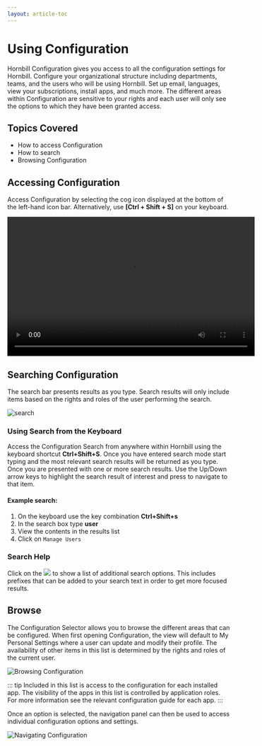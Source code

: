```yaml
---
layout: article-toc
---
```

# Using Configuration
Hornbill Configuration gives you access to all the configuration settings for Hornbill. Configure your organizational structure including departments, teams, and the users who will be using Hornbill.  Set up email, languages, view your subscriptions, install apps, and much more. The different areas within Configuration are sensitive to your rights and each user will only see the options to which they have been granted access.

## Topics Covered
* How to access Configuration
* How to search
* Browsing Configuration

## Accessing Configuration
Access Configuration by selecting the cog icon displayed at the bottom of the left-hand icon bar. Alternatively, use **[Ctrl + Shift + S]** on your keyboard.

<video width="560" height="315" controls>
  <source src="https://wiki.hornbill.com/images/5/58/Configuration.mp4" type="video/mp4">
  Video not supported in your browser
</video>

## Searching Configuration
The search bar presents results as you type. Search results will only include items based on the rights and roles of the user performing the search.

![search]( _books/esp-config/images/search-config.png )

### Using Search from the Keyboard
Access the Configuration Search from anywhere within Hornbill using the keyboard shortcut **Ctrl+Shift+S**. Once you have entered search mode start typing and the most relevant search results will be returned as you type. Once you are presented with one or more search results. Use the Up/Down arrow keys to highlight the search result of interest and press <return> to navigate to that item.

#### Example search:
1. On the keyboard use the key combination **Ctrl+Shift+s**
1. In the search box type **user**
1. View the contents in the results list
1. Click on `Manage Users` 

### Search Help
Click on the <img src="_books/esp-config/images/search-help.png"> to show a list of additional search options. This includes prefixes that can be added to your search text in order to get more focused results.

## Browse
The Configuration Selector allows you to browse the different areas that can be configured. When first opening Configuration, the view will default to My Personal Settings where a user can update and modify their profile. The availability of other items in this list is determined by the rights and roles of the current user.

![Browsing Configuration](_books/esp-config/images/browse-configuration.png)

::: tip
Included in this list is access to the configuration for each installed app. The visibility of the apps in this list is controlled by application roles. For more information see the relevant configuration guide for each app.
:::

Once an option is selected, the navigation panel can then be used to access individual configuration options and settings.

![Navigating Configuration](_books/esp-config/images/navigating-configuration.png)